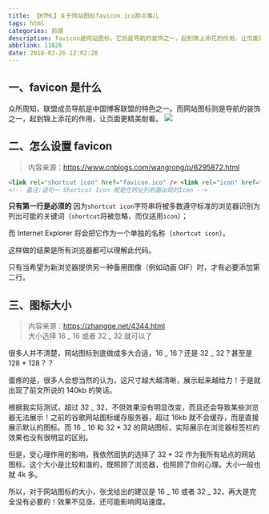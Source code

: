 ```yaml
---
title: 【HTML】关于网站图标favicon.ico那点事儿
tags: html
categories: 前端
description: favicon是网站图标，它则是导航的装饰之一，起到锦上添花的作用，让页面更精美耐看。
abbrlink: 11826
date: 2018-02-26 12:02:28
---
```


## 一、favicon 是什么

众所周知，联盟成员导航是中国博客联盟的特色之一。而网站图标则是导航的装饰之一，起到锦上添花的作用，让页面更精美耐看。
![](https://ws3.sinaimg.cn/large/006tNc79gy1fotpm93cz9j30ey034745.jpg)

## 二、怎么设置 favicon

> 内容来源：https://www.cnblogs.com/wangrong/p/6295872.html

```html
<link rel="shortcut icon" href="favicon.ico" /> <link rel="icon" href="animated_favicon.gif" type="image/gif" />
<!-- 备注:语句一 Shortcut Icon 就是在网址列前面出现的Icon -->
```

**只有第一行是必须的**
因为`shortcut icon`字符串将被多数遵守标准的浏览器识别为列出可能的关键词（`shortcut`将被忽略，而仅适用`icon`）；

而 Internet Explorer 将会把它作为一个单独的名称（`shortcut icon`）。

这样做的结果是所有浏览器都可以理解此代码。

只有当希望为新浏览器提供另一种备用图像（例如动画 GIF）时，才有必要添加第二行。

## 三、图标大小

> 内容来源：https://zhangge.net/4344.html  
> 大小选择 16 _ 16 或者 32 _ 32 就可以了

很多人并不清楚，网站图标到底做成多大合适，16 _ 16？还是 32 _ 32？甚至是 128 \* 128？？

蛋疼的是，很多人会想当然的认为，这尺寸越大越清晰，展示起来越给力！于是就出现了前文所说的 140kb 的笑话。

根据我实际测试，超过 32 _ 32，不但效果没有明显改变，而且还会导致某些浏览器无法展示！之前的谷歌网站图标缓存服务器，超过 16kb 就不会缓存，而是直接展示默认的图标。而 16 _ 16 和 32 \* 32 的网站图标，实际展示在浏览器标签栏的效果也没有很明显的区别。

但是，受心理作用的影响，我依然固执的选择了 32 \* 32 作为我所有站点的网站图标。这个大小是比较和谐的，既照顾了浏览器，也照顾了你的心理。大小一般也就 4k 多。

所以，对于网站图标的大小，张戈给出的建议是 16 _ 16 或者 32 _ 32，再大是完全没有必要的！效果不见涨，还可能影响网站速度。
